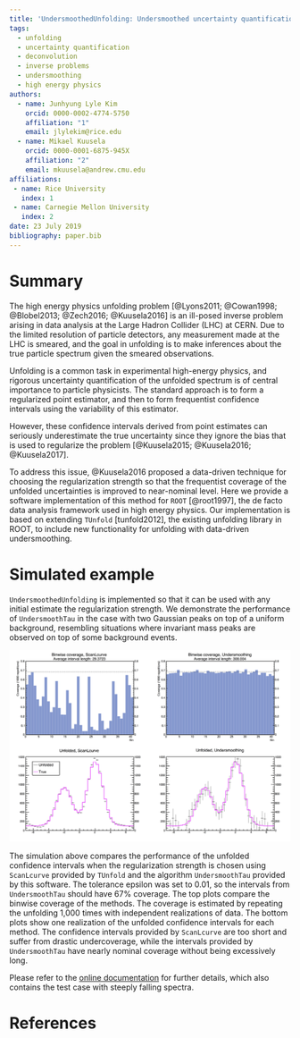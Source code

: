 ```yaml
---
title: 'UndersmoothedUnfolding: Undersmoothed uncertainty quantification for unfolding in ROOT'
tags:
  - unfolding
  - uncertainty quantification
  - deconvolution
  - inverse problems
  - undersmoothing
  - high energy physics
authors:
  - name: Junhyung Lyle Kim
    orcid: 0000-0002-4774-5750
    affiliation: "1"
    email: jlylekim@rice.edu
  - name: Mikael Kuusela
    orcid: 0000-0001-6875-945X
    affiliation: "2"
    email: mkuusela@andrew.cmu.edu
affiliations:
 - name: Rice University
   index: 1
 - name: Carnegie Mellon University
   index: 2
date: 23 July 2019
bibliography: paper.bib
---
```


# Summary

The high energy physics unfolding problem [@Lyons2011; @Cowan1998; @Blobel2013; @Zech2016; @Kuusela2016] is an ill-posed inverse problem arising in data analysis at the Large Hadron Collider (LHC) at CERN. Due to the limited resolution of particle detectors, any measurement made at the LHC is smeared, and the goal in unfolding is to make inferences about the true particle spectrum given the smeared observations.

Unfolding is a common task in experimental high-energy physics, and rigorous uncertainty quantification of the unfolded spectrum is of central importance to particle physicists. The standard approach is to form a regularized point estimator, and then to form frequentist confidence intervals using the variability of this estimator.

However, these confidence intervals derived from point estimates can seriously underestimate the true uncertainty since they ignore the bias that is used to regularize the problem [@Kuusela2015; @Kuusela2016; @Kuusela2017].

To address this issue, @Kuusela2016 proposed a data-driven technique for choosing the regularization strength so that the frequentist coverage of the unfolded uncertainties is improved to near-nominal level. Here we provide a software implementation of this method for `ROOT` [@root1997], the de facto data analysis framework used in high energy physics. Our implementation is based on extending `TUnfold` [tunfold2012], the existing unfolding library in ROOT, to include new functionality for unfolding with data-driven undersmoothing.

# Simulated example

`UndersmoothedUnfolding` is implemented so that it can be used with any initial estimate the regularization strength. We demonstrate the performance of `UndersmoothTau` in the case with two Gaussian peaks on top of a uniform background, resembling situations where invariant mass peaks are observed on top of some background events.

![Demonstration](UndersmoothDemo.png)

The simulation above compares the performance of the unfolded confidence intervals when the regularization strength is chosen using `ScanLcurve` provided by `TUnfold` and the algorithm `UndersmoothTau` provided by this software. The tolerance epsilon was set to 0.01, so the intervals from `UndersmoothTau` should have 67% coverage. The top plots compare the binwise coverage of the methods. The coverage is estimated by repeating the unfolding 1,000 times with independent realizations of data. The bottom plots show one realization of the unfolded confidence intervals for each method. The confidence intervals provided by `ScanLcurve` are too short and suffer from drastic undercoverage, while the intervals provided by `UndersmoothTau` have nearly nominal coverage without being excessively long.

Please refer to the [online documentation](https://jlylekim.github.io/UndersmoothedUnfolding/) for further details, which also
contains the test case with steeply falling spectra.

# References
